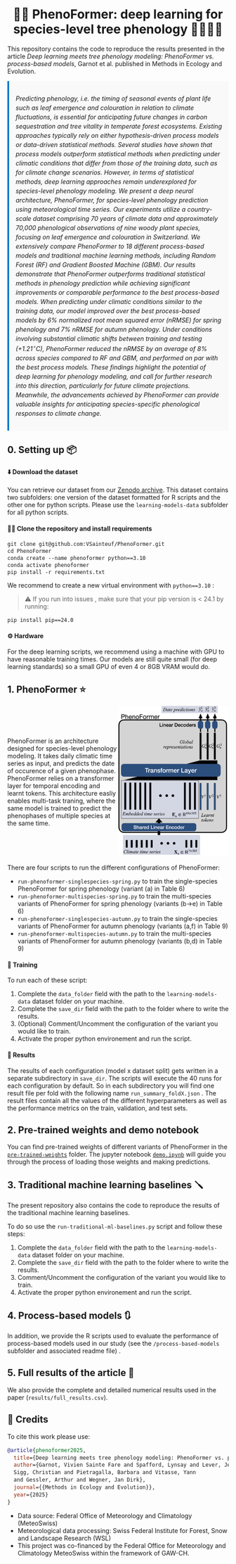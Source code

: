 
<div align="center">
<h1>🌳🌳  PhenoFormer: deep learning for species-level tree phenology 🌱🌿🌼🍁</h1>
</div>



This repository contains the code to reproduce the results presented in the article *Deep learning meets tree phenology modeling: PhenoFormer vs. process-based models*, Garnot et al. published in Methods in Ecology and Evolution. 

<div style="background-color: #f9f9f9; padding: 15px; border-left: 4px solid #007acc; font-style: italic; font-size: 14px; line-height: 1.5;">

Predicting phenology, i.e. the timing of seasonal events of plant life such as leaf emergence and colouration in relation to climate fluctuations, is essential for anticipating future changes in carbon sequestration and tree vitality in temperate forest ecosystems.
Existing approaches typically rely on either hypothesis-driven process models or data-driven statistical methods. Several studies have shown that process models outperform statistical methods when predicting under climatic conditions that differ from those of the training data, such as for climate change scenarios. However, in terms of statistical methods, deep learning approaches remain underexplored for species-level phenology modeling. 
We present a deep neural architecture, PhenoFormer, for species-level phenology prediction using meteorological time series. Our experiments utilize a country-scale dataset comprising 70 years of climate data and approximately 70,000 phenological observations of nine woody plant species, focusing on leaf emergence and colouration in Switzerland. We extensively compare PhenoFormer to $18$ different process-based models and traditional machine learning methods, including Random Forest (RF) and Gradient Boosted Machine (GBM). 
Our results demonstrate that PhenoFormer outperforms traditional statistical methods in phenology prediction while achieving significant improvements or comparable performance to the best process-based models. When predicting under climatic conditions similar to the training data, our model improved over the best process-based models by $6\%$ normalized root mean squared error (nRMSE) for spring phenology and $7\%$ nRMSE for autumn phenology. Under conditions involving substantial climatic shifts between training and testing ($+1.21^{\circ}C$), PhenoFormer reduced the nRMSE by an average of $8\%$ across species compared to RF and GBM, and performed on par with the best process models. 
These findings highlight the potential of deep learning for phenology modeling, and call for further research into this direction, particularly for future climate projections.  Meanwhile, the advancements achieved by PhenoFormer can provide valuable insights for anticipating species-specific phenological responses to climate change.
</div>

## 0. Setting up 📦

#### ⬇️ Download the dataset 
You can retrieve our dataset from our [Zenodo archive](https://zenodo.org/records/15045780). This dataset contains two subfolders: one version of the dataset formatted for R scripts and the other one for python scripts. Please use the `learning-models-data` subfolder for all python scripts. 

#### 🧑‍💻 Clone the repository and install requirements
```
git clone git@github.com:VSainteuf/PhenoFormer.git
cd PhenoFormer
conda create --name phenoformer python==3.10
conda activate phenoformer
pip install -r requirements.txt
```
We recommend to create a new virtual environment with `python==3.10` :

> ⚠️ If you run into issues , make sure that your pip version is < 24.1 by running:

```setup
pip install pip==24.0
```

#### ⚙ Hardware

For the deep learning scripts, we recommend using a machine with GPU to have reasonable training times. Our models are still quite small (for deep learning standards) so a small GPU of even 4 or 8GB VRAM would do. 


## 1. PhenoFormer ⭐️

<div style="display: flex; align-items: center;">
  <div style="flex: 1;">
    <!-- Left side text -->
    PhenoFormer is an architecture designed for species-level phenology modeling. It takes daily climatic time series as input, and predicts the date of occurence of a given phenophase. PhenoFormer relies on a transformer layer for temporal encoding and learnt tokens. This architecture easliy enables multi-task traning, where the same model is trained to predict the phenophases of multiple species at the same time. 
  </div>
  <div style="flex: 1; text-align: center;">
    <!-- Right side image -->
    <img src="graphics/phenoformer.png" alt="Description" width="250">
  </div>
</div>

There are four scripts to run the different configurations of PhenoFormer:
- `run-phenoformer-singlespecies-spring.py` to train the single-species PhenoFormer for spring phenology (variant (a) in Table 6)
- `run-phenoformer-multispecies-spring.py` to train the multi-species variants of PhenoFormer for spring phenology (variants (b->e) in Table 6)
- `run-phenoformer-singlespecies-autumn.py` to train the single-species variants of PhenoFormer for autumn phenology (variants (a,f) in Table 9)
- `run-phenoformer-multispecies-autumn.py` to train the multi-species variants of PhenoFormer for autumn phenology (variants (b,d) in Table 9)

#### 👟 Training 

To run each of these script:
1. Complete the `data_folder` field with the path to the `learning-models-data` dataset folder on your machine. 
2. Complete the `save_dir` field with the path to the folder where to write the results. 
3. (Optional) Comment/Uncomment the configuration of the variant you would like to train.
4. Activate the proper python environement and run the script.

#### 🔢 Results 

The results of each configuration (model x dataset split) gets written in a separate subdirectory in `save_dir`.
The scripts will execute the 40 runs for each configuration by default. 
So in each subdirectory you will find one result file per fold with the following name `run_summary_foldX.json` .
The result files contain all the values of the different hyperparameters as well as the performance metrics on the train, validation, and test sets. 

## 2. Pre-trained weights and demo notebook 
You can find pre-trained weights of different variants of PhenoFormer in the [`pre-trained-weights`](https://github.com/VSainteuf/PhenoFormer/tree/main/pre-trained-weights) folder. 
The jupyter notebook [`demo.ipynb`](https://github.com/VSainteuf/PhenoFormer/blob/main/demo.ipynb) will guide you through the process of loading those weights and making predictions. 

## 3. Traditional machine learning baselines 🪛

The present repository also contains the code to reproduce the results of the traditional machine learning baselines. 

To do so use the `run-traditional-ml-baselines.py` script and follow these steps:
1. Complete the `data_folder` field with the path to the `learning-models-data` dataset folder on your machine. 
2. Complete the `save_dir` field with the path to the folder where to write the results. 
3. Comment/Uncomment the configuration of the variant you would like to train.
4. Activate the proper python environement and run the script.


## 4. Process-based models 🔃
In addition, we provide the R scripts used to evaluate the performance of process-based models used in our study (see the `/process-based-models` subfolder and associated readme file) .

## 5. Full results of the article 🔢
We also provide the complete and detailed numerical results used in the paper (`results/full_results.csv`). 


## 📯 Credits 

To cite this work please use:
```bibtex
@article{phenoformer2025,  
  title={Deep learning meets tree phenology modeling: PhenoFormer vs. process-based models},  
  author={Garnot, Vivien Sainte Fare and Spafford, Lynsay and Lever, Jelle and 
  Sigg, Christian and Pietragalla, Barbara and Vitasse, Yann 
  and Gessler, Arthur and Wegner, Jan Dirk},  
  journal={{Methods in Ecology and Evolution}},  
  year={2025}  
}  
```

- Data source: Federal Office of Meteorology and Climatology (MeteoSwiss)  
- Meteorological data processing: Swiss Federal Institute for Forest, 
Snow and Landscape Research (WSL)
- This project was co-financed by the Federal Office for Meteorology and Climatology MeteoSwiss within the framework of GAW-CH.
